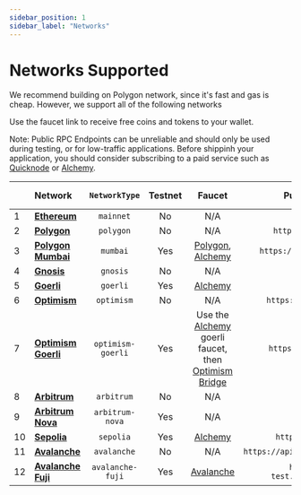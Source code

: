 ```yaml
---
sidebar_position: 1
sidebar_label: "Networks"
---
```


# Networks Supported

We recommend building on Polygon network, since it's fast and gas is cheap. However, we support all of the following networks

Use the faucet link to receive free coins and tokens to your wallet.

Note: Public RPC Endpoints can be unreliable and should only be used during testing, or for low-traffic applications. Before shippinh your application, you should consider subscribing to a paid service such as [Quicknode](https://www.quicknode.com/) or [Alchemy](https://www.alchemy.com).

|     | Network                                           |   `NetworkType`   | Testnet |                                                      Faucet                                                       |             Public RPC Endpoint              |                       Block Explorer                       |
| --- | :------------------------------------------------ | :---------------: | :-----: | :---------------------------------------------------------------------------------------------------------------: | :------------------------------------------: | :--------------------------------------------------------: |
| 1   | **[Ethereum](https://ethereum.org)**              |     `mainnet`     |   No    |                                                        N/A                                                        |                                              |             [Etherscan](https://etherscan.io/)             |
| 2   | **[Polygon](https://polygon.technology/)**        |     `polygon`     |   No    |                                                        N/A                                                        |          `https://polygon-rpc.com/`          |          [Polygonscan](https://polygonscan.com/)           |
| 3   | **[Polygon Mumbai](https://polygon.technology/)** |     `mumbai`      |   Yes   |                  [Polygon](https://faucet.matic.network/), [Alchemy](https://mumbaifaucet.com/)                   |       `https://rpc-mumbai.matic.today`       |       [Polygonscan](https://mumbai.polygonscan.com/)       |
| 4   | **[Gnosis](https://www.gnosis.io/)**              |     `gnosis`      |   No    |                                                        N/A                                                        |                                              |     [Blockscout](https://blockscout.com/xdai/mainnet)      |
| 5   | **[Goerli](https://goerli.net/)**                 |     `goerli`      |   Yes   |                                        [Alchemy](https://goerlifaucet.com)                                        |                                              |         [Etherscan](https://goerli.etherscan.io/)          |
| 6   | **[Optimism](https://optimism.io/)**              |    `optimism`     |   No    |                                                        N/A                                                        |        `https://mainnet.optimism.io`         |       [Etherscan](https://optimistic.etherscan.io/)        |
| 7   | **[Optimism Goerli](https://optimism.io/)**       | `optimism-goerli` |   Yes   | Use the [Alchemy](https://goerlifaucet.com) goerli faucet, then [Optimism Bridge](https://app.optimism.io/bridge) |         `https://goerli.optimism.io`         |     [Etherscan](https://goerli-optimism.etherscan.io/)     |
| 8   | **[Arbitrum](https://arbitrum.io/)**              |    `arbitrum`     |   No    |                                                        N/A                                                        |                                              |              [Arbiscan](https://arbiscan.io/)              |
| 9   | **[Arbitrum Nova](https://arbitrum.io/)**         |  `arbitrum-nova`  |   Yes   |                                                        N/A                                                        |                                              |       [Arbiscan Nova](https://testnet.arbiscan.io/)        |
| 10  | **[Sepolia](https://sepolia.dev/)**               |     `sepolia`     |   Yes   |                                       [Alchemy](https://sepoliafaucet.com/)                                       |          `https://rpc.sepolia.dev`           |         [Etherscan](https://sepolia.etherscan.io/)         |
| 11  | **[Avalanche](https://www.avalabs.org/)**         |    `avalanche`    |   No    |                                                        N/A                                                        |   `https://api.avax.network/ext/bc/C/rpc`    |              [Avascan](https://avascan.info/)              |
| 12  | **[Avalanche Fuji](https://www.avalabs.org/)**    | `avalanche-fuji`  |   Yes   |                                  [Avalanche](https://faucet.avax-test.network/)                                   | `https://api.avax-test.network/ext/bc/C/rpc` | [Fuji Avascan](https://cchain.explorer.avax-test.network/) |

